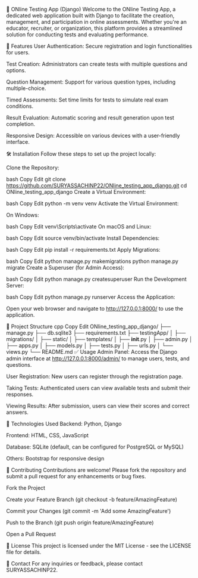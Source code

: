 🧪 ONline Testing App (Django)
Welcome to the ONline Testing App, a dedicated web application built with Django to facilitate the creation, management, and participation in online assessments. Whether you're an educator, recruiter, or organization, this platform provides a streamlined solution for conducting tests and evaluating performance.

🚀 Features
User Authentication: Secure registration and login functionalities for users.

Test Creation: Administrators can create tests with multiple questions and options.

Question Management: Support for various question types, including multiple-choice.

Timed Assessments: Set time limits for tests to simulate real exam conditions.

Result Evaluation: Automatic scoring and result generation upon test completion.

Responsive Design: Accessible on various devices with a user-friendly interface.

🛠️ Installation
Follow these steps to set up the project locally:

Clone the Repository:

bash
Copy
Edit
git clone https://github.com/SURYASSACHINP22/ONline_testing_app_django.git
cd ONline_testing_app_django
Create a Virtual Environment:

bash
Copy
Edit
python -m venv venv
Activate the Virtual Environment:

On Windows:

bash
Copy
Edit
venv\Scripts\activate
On macOS and Linux:

bash
Copy
Edit
source venv/bin/activate
Install Dependencies:

bash
Copy
Edit
pip install -r requirements.txt
Apply Migrations:

bash
Copy
Edit
python manage.py makemigrations
python manage.py migrate
Create a Superuser (for Admin Access):

bash
Copy
Edit
python manage.py createsuperuser
Run the Development Server:

bash
Copy
Edit
python manage.py runserver
Access the Application:

Open your web browser and navigate to http://127.0.0.1:8000/ to use the application.

📁 Project Structure
cpp
Copy
Edit
ONline_testing_app_django/
├── manage.py
├── db.sqlite3
├── requirements.txt
├── testingApp/
│   ├── migrations/
│   ├── static/
│   ├── templates/
│   ├── __init__.py
│   ├── admin.py
│   ├── apps.py
│   ├── models.py
│   ├── tests.py
│   ├── urls.py
│   └── views.py
└── README.md
✅ Usage
Admin Panel: Access the Django admin interface at http://127.0.0.1:8000/admin/ to manage users, tests, and questions.

User Registration: New users can register through the registration page.

Taking Tests: Authenticated users can view available tests and submit their responses.

Viewing Results: After submission, users can view their scores and correct answers.

📌 Technologies Used
Backend: Python, Django

Frontend: HTML, CSS, JavaScript

Database: SQLite (default, can be configured for PostgreSQL or MySQL)

Others: Bootstrap for responsive design

🤝 Contributing
Contributions are welcome! Please fork the repository and submit a pull request for any enhancements or bug fixes.

Fork the Project

Create your Feature Branch (git checkout -b feature/AmazingFeature)

Commit your Changes (git commit -m 'Add some AmazingFeature')

Push to the Branch (git push origin feature/AmazingFeature)

Open a Pull Request

📄 License
This project is licensed under the MIT License - see the LICENSE file for details.

📧 Contact
For any inquiries or feedback, please contact SURYASSACHINP22.
